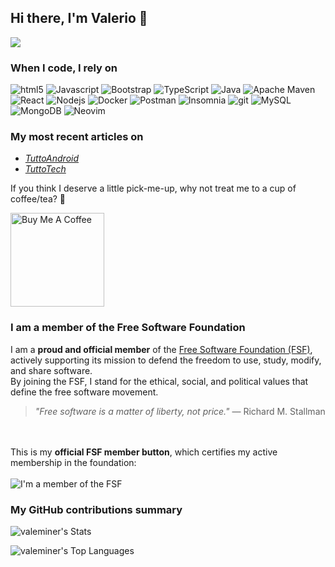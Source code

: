 ## Hi there, I'm Valerio 👋

![](https://komarev.com/ghpvc/?username=valeminer&color=7F5AB7)

<h3>When I code, I rely on</h3>
<p>
  <img alt="html5" src="https://img.shields.io/badge/-HTML5-E34F26?style=flat-square&logo=html5&logoColor=white" />
  <img alt="Javascript" src="https://img.shields.io/badge/-javascript-f7df1c?style=flat-square&logo=javascript&logoColor=black" />
  <img alt="Bootstrap" src="https://img.shields.io/badge/-bootstrap-7953b3?style=flat-square&logo=javascript&logoColor=white" />
  <img alt="TypeScript" src="https://img.shields.io/badge/-TypeScript-007ACC?style=flat-square&logo=typescript&logoColor=white" />
<img alt="Java" src="https://img.shields.io/badge/Java-ED8B00?style=flat-square&logo=openjdk&logoColor=white" />
<img alt="Apache Maven" src="https://img.shields.io/badge/Apache%20Maven-C71A36?style=flat-square&logo=apachemaven&logoColor=white" />
  <img alt="React" src="https://img.shields.io/badge/-React-45b8d8?style=flat-square&logo=react&logoColor=white" />
  <img alt="Nodejs" src="https://img.shields.io/badge/-Nodejs-43853d?style=flat-square&logo=Node.js&logoColor=white" />
  <img alt="Docker" src="https://img.shields.io/badge/-Docker-46a2f1?style=flat-square&logo=docker&logoColor=white" />
  <img alt="Postman" src="https://img.shields.io/badge/Postman-FF6C37?style=flat-square&logo=Postman&logoColor=white" />
  <img alt="Insomnia" src="https://img.shields.io/badge/-Insomnia-5849BE?style=flat-square&logo=insomnia&logoColor=white" />
  <img alt="git" src="https://img.shields.io/badge/-Git-F05032?style=flat-square&logo=git&logoColor=white" />
  <img alt=MySQL src="https://img.shields.io/badge/MySQL-4479A1?style=flat-square&logo=mysql&logoColor=white" />
  <img alt="MongoDB" src="https://img.shields.io/badge/-MongoDB-13aa52?style=flat-square&logo=mongodb&logoColor=white" />
  <img alt="Neovim" src="https://img.shields.io/badge/Neovim-57A143?style=flat-square&logo=neovim&logoColor=white" />
</p>

<h3>My most recent articles on</h3>
<ul>
  <li><a href="https://www.tuttoandroid.net/author/valeriominervini" target="_blank"><i>TuttoAndroid</i></a></li>
  <li><a href="https://www.tuttotech.net/author/valeriominervini" target="_blank"><i>TuttoTech</i></a></li>
</ul>

<p>If you think I deserve a little pick-me-up, why not treat me to a cup of coffee/tea? 🥺</p>
<a href="https://www.buymeacoffee.com/valeminer" target="_blank"><img src="https://cdn.buymeacoffee.com/buttons/v2/default-red.png" alt="Buy Me A Coffee" width="150" ></a>

<h3>I am a member of the Free Software Foundation</h3>

I am a **proud and official member** of the [Free Software Foundation (FSF)](https://www.fsf.org/), actively supporting its mission to defend the freedom to use, study, modify, and share software.  
By joining the FSF, I stand for the ethical, social, and political values that define the free software movement.

> *"Free software is a matter of liberty, not price."* — Richard M. Stallman

<br><br>
This is my **official FSF member button**, which certifies my active membership in the foundation:
<br><br>
![I'm a member of the FSF](https://static.fsf.org/nosvn/associate/crm/6977387.png)

<h3>My GitHub contributions summary</h3>

![valeminer's Stats](https://github-readme-stats.vercel.app/api?username=valeminer&theme=tokyonight&show_icons=true&hide_border=true&count_private=true)

![valeminer's Top Languages](https://github-readme-stats.vercel.app/api/top-langs/?username=valeminer&theme=tokyonight&show_icons=true&hide_border=true&layout=compact)

